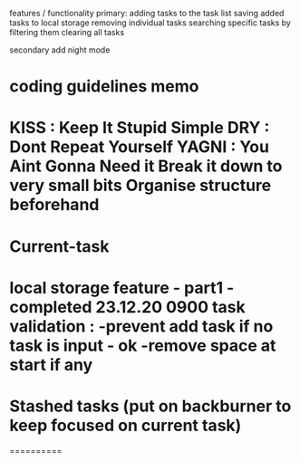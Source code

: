 features / functionality
  primary:
  adding tasks to the task list
  saving added tasks to local storage
  removing individual tasks
  searching specific tasks by filtering them
  clearing all tasks

  secondary
  add night mode


coding guidelines memo 
=============
KISS : Keep It Stupid Simple
DRY : Dont Repeat Yourself
YAGNI : You Aint Gonna Need it
Break it down to very small bits
Organise structure beforehand
=============

Current-task 
==========
local storage feature - part1 - completed 23.12.20 0900
task validation :
-prevent add task if no task is input - ok
-remove space at start if any
========== 

Stashed tasks (put on backburner to keep focused on current task)
==========

========== 